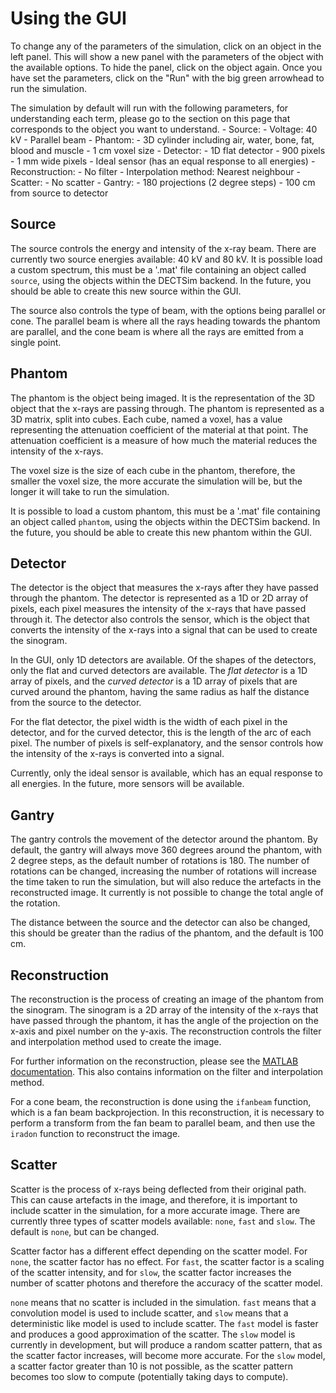 # Using the GUI

To change any of the parameters of the simulation, click on an object in the left panel. This will show a new panel with the parameters of the object with the available options. To hide the panel, click on the object again. Once you have set the parameters, click on the "Run" with the big green arrowhead to run the simulation.

The simulation by default will run with the following parameters, for understanding each term, please go to the section on this page that corresponds to the object you want to understand.
    - Source: 
        - Voltage: 40 kV
        - Parallel beam
    - Phantom:
        - 3D cylinder including air, water, bone, fat, blood and muscle
        - 1 cm voxel size
    - Detector:
        - 1D flat detector
        - 900 pixels
        - 1 mm wide pixels
        - Ideal sensor (has an equal response to all energies)
    - Reconstruction:
        - No filter
        - Interpolation method: Nearest neighbour
    - Scatter:
        - No scatter
    - Gantry:
        - 180 projections (2 degree steps)
        - 100 cm from source to detector

## Source
The source controls the energy and intensity of the x-ray beam. There are currently two source energies available: 40 kV and 80 kV. It is possible load a custom spectrum, this must be a '.mat' file containing an object called `source`, using the objects within the DECTSim backend. In the future, you should be able to create this new source within the GUI.

The source also controls the type of beam, with the options being parallel or cone. The parallel beam is where all the rays heading towards the phantom are parallel, and the cone beam is where all the rays are emitted from a single point.

## Phantom
The phantom is the object being imaged. It is the representation of the 3D object that the x-rays are passing through. The phantom is represented as a 3D matrix, split into cubes. Each cube, named a voxel, has a value representing the attenuation coefficient of the material at that point. The attenuation coefficient is a measure of how much the material reduces the intensity of the x-rays.

The voxel size is the size of each cube in the phantom, therefore, the smaller the voxel size, the more accurate the simulation will be, but the longer it will take to run the simulation.

It is possible to load a custom phantom, this must be a '.mat' file containing an object called `phantom`, using the objects within the DECTSim backend. In the future, you should be able to create this new phantom within the GUI.

## Detector
The detector is the object that measures the x-rays after they have passed through the phantom. The detector is represented as a 1D or 2D array of pixels, each pixel measures the intensity of the x-rays that have passed through it. The detector also controls the sensor, which is the object that converts the intensity of the x-rays into a signal that can be used to create the sinogram.

In the GUI, only 1D detectors are available. Of the shapes of the detectors, only the flat and curved detectors are available. The *flat detector* is a 1D array of pixels, and the *curved detector* is a 1D array of pixels that are curved around the phantom, having the same radius as half the distance from the source to the detector. 

For the flat detector, the pixel width is the width of each pixel in the detector, and for the curved detector, this is the length of the arc of each pixel.
The number of pixels is self-explanatory, and the sensor controls how the intensity of the x-rays is converted into a signal.

Currently, only the ideal sensor is available, which has an equal response to all energies. In the future, more sensors will be available.

## Gantry
The gantry controls the movement of the detector around the phantom. By default, the gantry will always move 360 degrees around the phantom, with 2 degree steps, as the default number of rotations is 180. The number of rotations can be changed, increasing the number of rotations will increase the time taken to run the simulation, but will also reduce the artefacts in the reconstructed image. It currently is not possible to change the total angle of the rotation. 

The distance between the source and the detector can also be changed, this should be greater than the radius of the phantom, and the default is 100 cm.

## Reconstruction
The reconstruction is the process of creating an image of the phantom from the sinogram. The sinogram is a 2D array of the intensity of the x-rays that have passed through the phantom, it has the angle of the projection on the x-axis and pixel number on the y-axis. The reconstruction controls the filter and interpolation method used to create the image.

For further information on the reconstruction, please see the [MATLAB documentation](https://uk.mathworks.com/help/images/ref/iradon.html). This also contains information on the filter and interpolation method.

For a cone beam, the reconstruction is done using the `ifanbeam` function, which is a fan beam backprojection. In this reconstruction, it is necessary to perform a transform from the fan beam to parallel beam, and then use the `iradon` function to reconstruct the image.

## Scatter
Scatter is the process of x-rays being deflected from their original path. This can cause artefacts in the image, and therefore, it is important to include scatter in the simulation, for a more accurate image. There are currently three types of scatter models available: `none`, `fast` and `slow`. The default is `none`, but can be changed.

Scatter factor has a different effect depending on the scatter model. For `none`, the scatter factor has no effect. For `fast`, the scatter factor is a scaling of the scatter intensity, and for `slow`, the scatter factor increases the number of scatter photons and therefore the accuracy of the scatter model.

`none` means that no scatter is included in the simulation. `fast` means that a convolution model is used to include scatter, and `slow` means that a deterministic like model is used to include scatter. The `fast` model is faster and produces a good approximation of the scatter. The `slow` model is currently in development, but will produce a random scatter pattern, that as the scatter factor increases, will become more accurate. For the `slow` model, a scatter factor greater than 10 is not possible, as the scatter pattern becomes too slow to compute (potentially taking days to compute).




